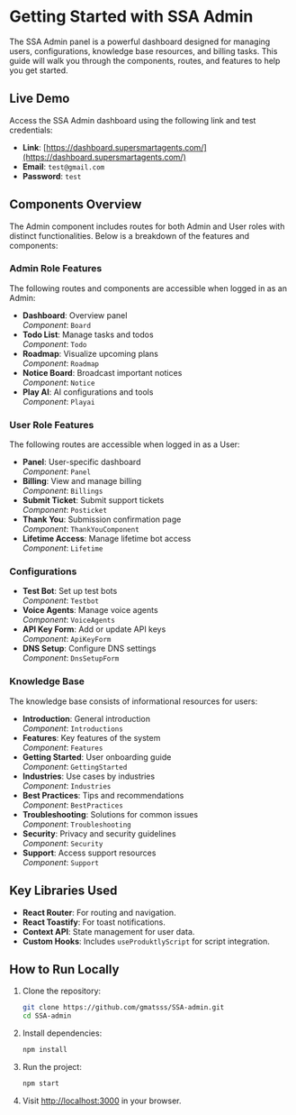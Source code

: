 # Getting Started with SSA Admin

The SSA Admin panel is a powerful dashboard designed for managing users, configurations, knowledge base resources, and billing tasks. This guide will walk you through the components, routes, and features to help you get started.

## Live Demo

Access the SSA Admin dashboard using the following link and test credentials:

- **Link**: [https://dashboard.supersmartagents.com/](https://dashboard.supersmartagents.com/)
- **Email**: `test@gmail.com`
- **Password**: `test`

## Components Overview

The Admin component includes routes for both Admin and User roles with distinct functionalities. Below is a breakdown of the features and components:

### Admin Role Features

The following routes and components are accessible when logged in as an Admin:

- **Dashboard**: Overview panel  
  _Component_: `Board`
- **Todo List**: Manage tasks and todos  
  _Component_: `Todo`
- **Roadmap**: Visualize upcoming plans  
  _Component_: `Roadmap`
- **Notice Board**: Broadcast important notices  
  _Component_: `Notice`
- **Play AI**: AI configurations and tools  
  _Component_: `Playai`

### User Role Features

The following routes are accessible when logged in as a User:

- **Panel**: User-specific dashboard  
  _Component_: `Panel`
- **Billing**: View and manage billing  
  _Component_: `Billings`
- **Submit Ticket**: Submit support tickets  
  _Component_: `Posticket`
- **Thank You**: Submission confirmation page  
  _Component_: `ThankYouComponent`
- **Lifetime Access**: Manage lifetime bot access  
  _Component_: `Lifetime`

### Configurations

- **Test Bot**: Set up test bots  
  _Component_: `Testbot`
- **Voice Agents**: Manage voice agents  
  _Component_: `VoiceAgents`
- **API Key Form**: Add or update API keys  
  _Component_: `ApiKeyForm`
- **DNS Setup**: Configure DNS settings  
  _Component_: `DnsSetupForm`

### Knowledge Base

The knowledge base consists of informational resources for users:

- **Introduction**: General introduction  
  _Component_: `Introductions`
- **Features**: Key features of the system  
  _Component_: `Features`
- **Getting Started**: User onboarding guide  
  _Component_: `GettingStarted`
- **Industries**: Use cases by industries  
  _Component_: `Industries`
- **Best Practices**: Tips and recommendations  
  _Component_: `BestPractices`
- **Troubleshooting**: Solutions for common issues  
  _Component_: `Troubleshooting`
- **Security**: Privacy and security guidelines  
  _Component_: `Security`
- **Support**: Access support resources  
  _Component_: `Support`

## Key Libraries Used

- **React Router**: For routing and navigation.
- **React Toastify**: For toast notifications.
- **Context API**: State management for user data.
- **Custom Hooks**: Includes `useProduktlyScript` for script integration.

## How to Run Locally

1. Clone the repository:
   ```bash
   git clone https://github.com/gmatsss/SSA-admin.git
   cd SSA-admin
   ```
2. Install dependencies:
   ```bash
   npm install
   ```
3. Run the project:
   ```bash
   npm start
   ```
4. Visit [http://localhost:3000](http://localhost:3000) in your browser.
